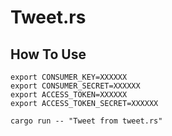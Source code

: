 # Tweet.rs

## How To Use

```
export CONSUMER_KEY=XXXXXX
export CONSUMER_SECRET=XXXXXX
export ACCESS_TOKEN=XXXXXX
export ACCESS_TOKEN_SECRET=XXXXXX

cargo run -- "Tweet from tweet.rs"
```
